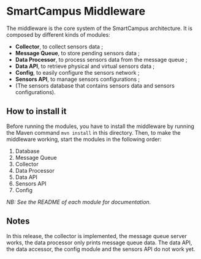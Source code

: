 # SmartCampus Middleware 

The middleware is the core system of the SmartCampus architecture. It is composed by different kinds of modules:

- **Collector**, to collect sensors data ;
- **Message Queue**, to store pending sensors data ;
- **Data Processor**, to process sensors data from the message queue ;
- **Data API**, to retrieve physical and virtual sensors data ;
- **Config**, to easily configure the sensors network ;
- **Sensors API**, to manage sensors configurations ;
- (The sensors database that contains sensors data and sensors configurations).

## How to install it

Before running the modules, you have to install the middleware by running the Maven command `mvn install` in this directory. Then, to make the middleware working, start the modules in the following order:

1. Database
2. Message Queue
3. Collector
4. Data Processor
5. Data API
6. Sensors API
7. Config

*NB: See the README of each module for documentation.*

## Notes

In this release, the collector is implemented, the message queue server works, the data processor only prints message queue data. The data API, the data accessor, the config module and the sensors API do not work yet.